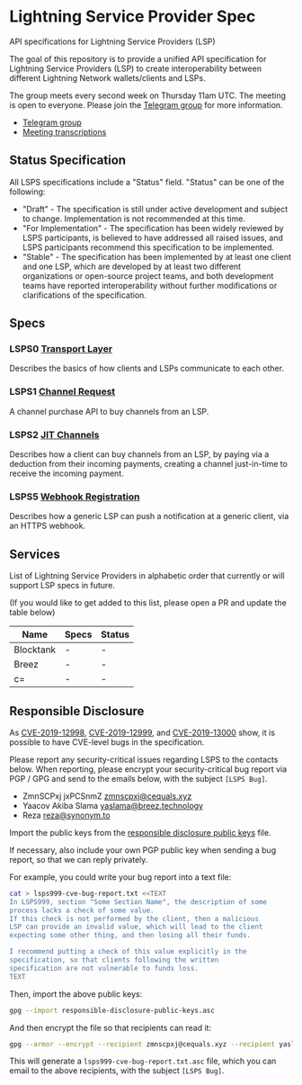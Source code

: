 # Lightning Service Provider Spec
API specifications for Lightning Service Providers (LSP)

The goal of this repository is to provide a unified API specification for Lightning Service Providers (LSP) to create interoperability between different Lightning Network wallets/clients and LSPs.

The group meets every second week on Thursday 11am UTC. The meeting is open to everyone. Please join the [Telegram group][] for more information.

- [Telegram group][]
- [Meeting transcriptions](https://github.com/BitcoinAndLightningLayerSpecs/meetings)

[Telegram group]: https://t.me/LSPstandards

## Status Specification

All LSPS specifications include a "Status" field.
"Status" can be one of the following:

* "Draft" - The specification is still under active development and
  subject to change. Implementation is not recommended at this
  time.
* "For Implementation" - The specification has been widely reviewed by
  LSPS participants, is believed to have addressed all raised
  issues, and LSPS participants recommend this specification to be
  implemented.
* "Stable" - The specification has been implemented by at least one
  client and one LSP, which are developed by at least two different
  organizations or open-source project teams, and both development
  teams have reported interoperability without further modifications
  or clarifications of the specification.

## Specs

### **LSPS0** [Transport Layer](LSPS0/README.md)
Describes the basics of how clients and LSPs communicate to each other.

### **LSPS1** [Channel Request](LSPS1/README.md)
A channel purchase API to buy channels from an LSP.

### **LSPS2** [JIT Channels](LSPS2/README.md)
Describes how a client can buy channels from an LSP, by paying via a deduction from their incoming payments, creating a channel just-in-time to receive the incoming payment.

### **LSPS5** [Webhook Registration](LSPS5/README.md)
Describes how a generic LSP can push a notification at a generic client, via an HTTPS webhook.

## Services
List of Lightning Service Providers in alphabetic order that currently or will support LSP specs in future.

(If you would like to get added to this list, please open a PR and update the table below)

| Name         | Specs       | Status |
| ------------ | ----------- | ------ |
| Blocktank    | -           | -      |
| Breez        | -           | -      |
| c=           | -           | -      |

## Responsible Disclosure

As [CVE-2019-12998][], [CVE-2019-12999][], and [CVE-2019-13000][] show, it
is possible to have CVE-level bugs in the specification.

[CVE-2019-12998]: https://nvd.nist.gov/vuln/detail/CVE-2019-12998
[CVE-2019-12999]: https://nvd.nist.gov/vuln/detail/CVE-2019-12999
[CVE-2019-13000]: https://nvd.nist.gov/vuln/detail/CVE-2019-13000

Please report any security-critical issues regarding LSPS to the contacts
below.
When reporting, please encrypt your security-critical bug report via PGP /
GPG and send to the emails below, with the subject `[LSPS Bug]`.

* ZmnSCPxj jxPCSnmZ <zmnscpxj@cequals.xyz>
* Yaacov Akiba Slama <yaslama@breez.technology>
* Reza <reza@synonym.to>

Import the public keys from the [responsible disclosure public
keys](./responsible-disclosure-public-keys.asc) file.

If necessary, also include your own PGP public key when sending a
bug report, so that we can reply privately.

For example, you could write your bug report into a text file:

```sh
cat > lsps999-cve-bug-report.txt <<TEXT
In LSPS999, section "Some Section Name", the description of some
process lacks a check of some value.
If this check is not performed by the client, then a malicious
LSP can provide an invalid value, which will lead to the client
expecting some other thing, and then losing all their funds.

I recommend putting a check of this value explicitly in the
specification, so that clients following the written
specification are not vulnerable to funds loss.
TEXT
```

Then, import the above public keys:

```sh
gpg --import responsible-disclosure-public-keys.asc
```

And then encrypt the file so that recipients can read it:

```sh
gpg --armor --encrypt --recipient zmnscpxj@cequals.xyz --recipient yaslama@breez.technology --recipient reza@synonym.to lsps999-cve-bug-report.txt
```

This will generate a `lsps999-cve-bug-report.txt.asc` file, which
you can email to the above recipients, with the subject
`[LSPS Bug]`.
